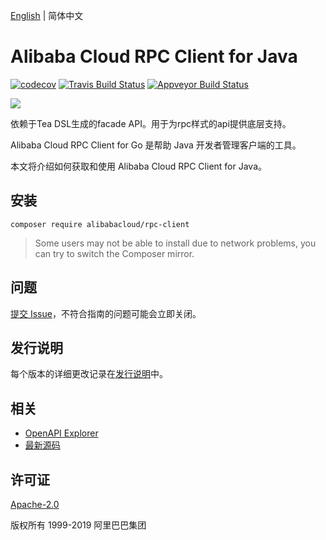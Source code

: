 [English](./README.md) | 简体中文

# Alibaba Cloud RPC Client for Java
[![codecov](https://codecov.io/gh/aliyun/rpc-client-java/branch/master/graph/badge.svg)](https://codecov.io/gh/aliyun/rpc-client-java)
[![Travis Build Status](https://travis-ci.org/aliyun/rpc-client-java.svg?branch=master)](https://travis-ci.org/aliyun/rpc-client-java)
[![Appveyor Build Status](https://ci.appveyor.com/api/projects/status/6jxpwmhyfipagtge/branch/master?svg=true)](https://ci.appveyor.com/project/aliyun/rpc-client-java)

![](https://aliyunsdk-pages.alicdn.com/icons/AlibabaCloud.svg)

依赖于Tea DSL生成的facade API。用于为rpc样式的api提供底层支持。

Alibaba Cloud RPC Client for Go 是帮助 Java 开发者管理客户端的工具。

本文将介绍如何获取和使用 Alibaba Cloud RPC Client for Java。

## 安装
```
composer require alibabacloud/rpc-client
```
> Some users may not be able to install due to network problems, you can try to switch the Composer mirror.

## 问题
[提交 Issue](https://github.com/aliyun/rpc-client-java/issues/new)，不符合指南的问题可能会立即关闭。

## 发行说明
每个版本的详细更改记录在[发行说明](./ChangeLog.txt)中。

## 相关
* [OpenAPI Explorer](https://api.aliyun.com/)
* [最新源码](https://github.com/aliyun/rpc-client-java)

## 许可证
[Apache-2.0](http://www.apache.org/licenses/LICENSE-2.0)

版权所有 1999-2019 阿里巴巴集团